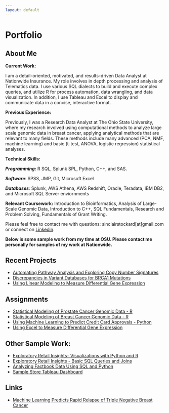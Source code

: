 ```yaml
---
layout: default
---
```

# Portfolio

## About Me

**Current Work:**

I am a detail-oriented, motivated, and results-driven Data Analyst at Nationwide Insurance. My role involves in depth processing and analysis of Telematics data. I use various SQL dialects to build and execute complex queries, and utilize R for process automation, data wrangling, and data visualization. In addition, I use Tableau and Excel to display and communicate data in a concise, interactive format.

**Previous Experience:**

Previously, I was a Research Data Analyst at The Ohio State University, where my research involved using computational methods to analyze large scale genomic data in breast cancer, applying analytical methods that are relevant to many fields. These methods include many advanced (PCA, NMF, machine learning) and basic (t-test, ANOVA, logistic regression) statistical analyses.

**Technical Skills:**  

_**Programming:**_ R SQL, Splunk SPL, Python, C++, and SAS. 

_**Software**_: SPSS, JMP, Git, Microsoft Excel

_**Databases**_: Splunk, AWS Athena, AWS Redshift, Oracle, Teradata, IBM DB2, and Microsoft SQL Server enviornments

**Relevant Coursework:** Introduction to Bioinformatics, Analysis of  Large-Scale Genomic Data, Introduction to C++, SQL Fundamentals, Research and Problem Solving, Fundamentals of Grant Writing.

Please feel free to contact me with questions: sinclairstockard[at]gmail.com or connect on [Linkedin](https://www.linkedin.com/in/sturners/).

**Below is some sample work from my time at OSU. Please contact me personally for samples of my work at Nationwide.**

## Recent Projects
  
* [Automating Pathway Analysis and Exploring Copy Number Signatures](./Pathway.md)
* [Discrepancies in Variant Databases for BRCA1 Mutations](./variants.md)
* [Using Linear Modeling to Measure Differential Gene Expression](./differential.md)

## Assignments

* [Statistical Modeling of Prostate Cancer Genomic Data - R](./assignments/HW3.html)
* [Statistical Modeling of Breast Cancer Genomic Data - R](./assignments/Homework_2.html)
* [Using Machine Learning to Predict Credit Card Approvals - Python](./assignments/cc.html)
* [Using Excel to Measure Differential Gene Expression](./assignments/HW2_Mod2.pdf)

## Other Sample Work:

* [Exploratory Retail Insights- Visualizations with Python and R](./shopping.md)
* [Exploratory Retail Insights - Basic SQL Queries and Joins](./sql.md)
* [Analyzing Factbook Data Using SQL and Python](/assignments/FactbookPy.html)
* [Sample Store Tableau Dashboard](./Tableau.md)

## Links

* [Machine Learning Predicts Rapid Relapse of Triple Negative Breast Cancer](https://www.biorxiv.org/content/10.1101/613604v1)

